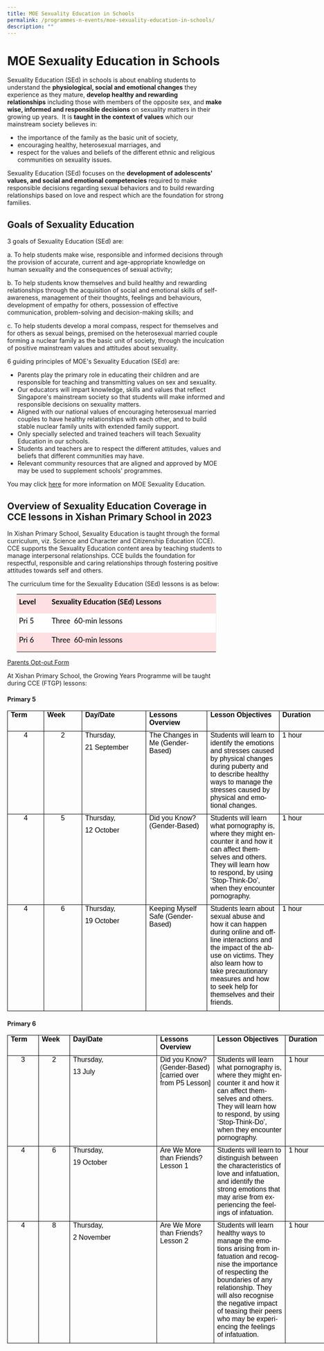 ```yaml
---
title: MOE Sexuality Education in Schools
permalink: /programmes-n-events/moe-sexuality-education-in-schools/
description: ""
---
```

# **MOE Sexuality Education in Schools**
Sexuality Education (SEd) in schools is about enabling students to understand the&nbsp;**physiological, social and emotional changes**&nbsp;they experience as they mature,&nbsp;**develop healthy and rewarding relationships**&nbsp;including those with members of the opposite sex, and&nbsp;**make wise, informed and responsible decisions**&nbsp;on sexuality matters in their growing up years.&nbsp;&nbsp;It is&nbsp;**taught in the context of values**&nbsp;which our mainstream society believes in:

*   the importance of the family as the basic unit of society,&nbsp;
*   encouraging healthy, heterosexual marriages, and&nbsp;
*   respect for the values and beliefs of the different ethnic and religious communities on sexuality issues.&nbsp;

Sexuality Education (SEd) focuses on the&nbsp;**development of adolescents' values, and social and emotional competencies**&nbsp;required to make responsible decisions regarding sexual behaviors and to build rewarding relationships based on love and respect which are the foundation for strong families.

Goals of Sexuality Education
----------------------------
3 goals of Sexuality Education&nbsp;(SEd)&nbsp;are:

a. To help students make wise, responsible and informed decisions through the provision of accurate, current and age-appropriate knowledge on human sexuality and the consequences of sexual activity;

b. To help students know themselves and build healthy and rewarding relationships through the acquisition of social and emotional skills of self-awareness, management of their thoughts, feelings and behaviours, development of empathy for others, possession of effective communication, problem-solving and decision-making skills; and

c. To help students develop a moral compass, respect for themselves and for others as sexual beings, premised on the heterosexual married couple forming a nuclear family as the basic unit of society, through the inculcation of positive mainstream values and attitudes about sexuality.

6 guiding principles of MOE's Sexuality Education (SEd) are:

*   Parents play the primary role in educating their children and are responsible for teaching and transmitting values on sex and sexuality.
*   Our educators will impart knowledge, skills and values that reflect Singapore's mainstream society so that students will make informed and responsible decisions on sexuality matters.
*   Aligned with our national values of encouraging heterosexual married couples to have healthy relationships with each other, and to build stable nuclear family units with extended family support.
*   Only specially selected and trained teachers will teach Sexuality Education in our schools.
*   Students and teachers are to respect the different attitudes, values and beliefs that different communities may have.
*   Relevant community resources that are aligned and approved by MOE may be used to supplement schools' programmes.

You may click&nbsp;[here](https://www.moe.gov.sg/programmes/sexuality-education)&nbsp;for more information on MOE Sexuality Education.

Overview of Sexuality Education Coverage in CCE lessons in Xishan Primary School in 2023
----------------------------------------------------------------------------------------
In Xishan Primary School,&nbsp;Sexuality Education is taught through the formal curriculum, viz. Science and Character and Citizenship Education (CCE). CCE supports the Sexuality Education content area by teaching students to manage interpersonal relationships. CCE builds the foundation for respectful, responsible and caring relationships through fostering positive attitudes towards self and others.

The curriculum time for the Sexuality Education (SEd) lessons is as below:  

<table style="margin: auto; outline: 0px; padding: 0px; clear: both; border: 1px solid rgb(234, 234, 234); border-collapse: collapse; color: rgb(0, 0, 0); font-family: Lato, sans-serif; font-size: 17px; font-style: normal; font-variant-ligatures: normal; font-variant-caps: normal; font-weight: 400; letter-spacing: normal; orphans: 2; text-align: left; text-transform: none; white-space: normal; widows: 2; word-spacing: 0px; -webkit-text-stroke-width: 0px; background-color: rgb(255, 255, 255); text-decoration-thickness: initial; text-decoration-style: initial; text-decoration-color: initial; width: 461.802px;" class="iveo_table ives_tab_1 ive_eobj_center"><tbody style="margin: 0px; outline: 0px; padding: 0px;" class=""><tr style="margin: 0px; outline: 0px; padding: 0px;" class=""><td style="margin: 0px; outline: 0px; padding: 5px; text-align: left; background: rgb(255, 224, 226); color: rgb(0, 0, 0); width: 69px;" class="" width="55"><p style="margin: 0px 0px 10px; outline: 0px; padding: 0px; line-height: 24px !important; color: rgb(0, 0, 0); font-family: Lato, sans-serif; font-size: 17px; font-weight: 400;" class=""><b style="margin: 0px; outline: 0px; padding: 0px;" class=""><span style="margin: 0px; outline: 0px; padding: 0px;" class="">Level</span></b></p></td><td style="margin: 0px; outline: 0px; padding: 5px; text-align: left; background: rgb(255, 224, 226); color: rgb(0, 0, 0); width: 392px;" class="" width="416"><p style="margin: 0px 0px 10px; outline: 0px; padding: 0px; line-height: 24px !important; color: rgb(0, 0, 0); font-family: Lato, sans-serif; font-size: 17px; font-weight: 400;" class=""><b style="margin: 0px; outline: 0px; padding: 0px;" class=""><span style="margin: 0px; outline: 0px; padding: 0px;" class="">Sexuality Education (SEd) Lessons</span></b><b style="margin: 0px; outline: 0px; padding: 0px;" class=""><span style="margin: 0px; outline: 0px; padding: 0px;" class=""></span></b></p></td></tr><tr style="margin: 0px; outline: 0px; padding: 0px;" class=""><td style="margin: 0px; outline: 0px; padding: 5px; text-align: left; background: rgb(255, 255, 255); color: rgb(0, 0, 0);" class="" width="55"><p style="margin: 0px 0px 10px; outline: 0px; padding: 0px; line-height: 24px !important; color: rgb(0, 0, 0); font-family: Lato, sans-serif; font-size: 17px; font-weight: 400;" class=""><span style="margin: 0px; outline: 0px; padding: 0px;" class="">Pri 5</span><span style="margin: 0px; outline: 0px; padding: 0px;" class=""></span></p></td><td style="margin: 0px; outline: 0px; padding: 5px; text-align: left; background: rgb(255, 255, 255); color: rgb(0, 0, 0);" class="" width="416"><p style="margin: 0px 0px 10px; outline: 0px; padding: 0px; line-height: 24px !important; color: rgb(0, 0, 0); font-family: Lato, sans-serif; font-size: 17px; font-weight: 400;" class=""><span style="margin: 0px; outline: 0px; padding: 0px;" class="">Three&nbsp; 60-min lessons</span><b style="margin: 0px; outline: 0px; padding: 0px;" class=""><span style="margin: 0px; outline: 0px; padding: 0px;" class=""></span></b></p></td></tr><tr style="margin: 0px; outline: 0px; padding: 0px;" class=""><td style="margin: 0px; outline: 0px; padding: 5px; text-align: left; background: rgb(255, 224, 226); color: rgb(0, 0, 0);" class="" width="55"><p style="margin: 0px 0px 10px; outline: 0px; padding: 0px; line-height: 24px !important; color: rgb(0, 0, 0); font-family: Lato, sans-serif; font-size: 17px; font-weight: 400;" class=""><span style="margin: 0px; outline: 0px; padding: 0px;" class="">Pri 6</span><span style="margin: 0px; outline: 0px; padding: 0px;" class=""></span></p></td><td style="margin: 0px; outline: 0px; padding: 5px; text-align: left; background: rgb(255, 224, 226); color: rgb(0, 0, 0);" class="" width="416"><p style="margin: 0px 0px 10px; outline: 0px; padding: 0px; line-height: 24px !important; color: rgb(0, 0, 0); font-family: Lato, sans-serif; font-size: 17px; font-weight: 400;" class=""><span style="margin: 0px; outline: 0px; padding: 0px;" class="">Three&nbsp; 60-min lessons</span><span style="margin: 0px; outline: 0px; padding: 0px;" class=""></span></p></td></tr></tbody></table>

[Parents Opt-out Form](/files/Parents%20Opt-out%20Form.pdf)

At Xishan Primary School, the Growing Years Programme will be taught during CCE (FTGP) lessons:

#### **Primary 5**
<table style="margin: 0px; outline: 0px; padding: 0px; border-collapse: collapse; width: 740px; border: none;" width="0" cellpadding="0" cellspacing="0" border="1" class="MsoTableGrid"><tbody style="margin: 0px; outline: 0px; padding: 0px;"><tr style="margin: 0px; outline: 0px; padding: 0px; height: 14.5pt;"><td style="margin: 0px; outline: 0px; padding: 0in 5.4pt; width: 69px; border: 1pt solid windowtext; height: 14.5pt;" valign="top" nowrap="" width="54"><p style="margin: 0px 0px 10px; outline: 0px; padding: 0px; line-height: normal; color: rgb(0, 0, 0); font-family: Lato, sans-serif; font-size: 17px; font-weight: 400;" class="MsoNormal"><b style="margin: 0px; outline: 0px; padding: 0px;"><span style="margin: 0px; outline: 0px; padding: 0px; font-size: 12pt; font-family: Arial, sans-serif;">Term</span></b></p></td><td style="margin: 0px; outline: 0px; padding: 0in 5.4pt; width: 72px; border-top: 1pt solid windowtext; border-right: 1pt solid windowtext; border-bottom: 1pt solid windowtext; border-image: initial; border-left: none; height: 14.5pt;" valign="top" nowrap="" width="56"><p style="margin: 0px 0px 10px; outline: 0px; padding: 0px; line-height: normal; color: rgb(0, 0, 0); font-family: Lato, sans-serif; font-size: 17px; font-weight: 400;" class="MsoNormal"><b style="margin: 0px; outline: 0px; padding: 0px;"><span style="margin: 0px; outline: 0px; padding: 0px; font-size: 12pt; font-family: Arial, sans-serif;">Week</span></b></p></td><td style="margin: 0px; outline: 0px; padding: 0in 5.4pt; width: 133px; border-top: 1pt solid windowtext; border-right: 1pt solid windowtext; border-bottom: 1pt solid windowtext; border-image: initial; border-left: none; height: 14.5pt;" valign="top" nowrap="" width="117"><p style="margin: 0px 0px 10px; outline: 0px; padding: 0px; line-height: normal; color: rgb(0, 0, 0); font-family: Lato, sans-serif; font-size: 17px; font-weight: 400;" class="MsoNormal"><b style="margin: 0px; outline: 0px; padding: 0px;"><span style="margin: 0px; outline: 0px; padding: 0px; font-size: 12pt; font-family: Arial, sans-serif;">Day/Date</span></b></p></td><td style="margin: 0px; outline: 0px; padding: 0in 5.4pt; width: 166px; border-top: 1pt solid windowtext; border-right: 1pt solid windowtext; border-bottom: 1pt solid windowtext; border-image: initial; border-left: none; height: 14.5pt;" valign="top" width="150"><p style="margin: 0px 0px 10px; outline: 0px; padding: 0px; line-height: normal; color: rgb(0, 0, 0); font-family: Lato, sans-serif; font-size: 17px; font-weight: 400;" class="MsoNormal"><b style="margin: 0px; outline: 0px; padding: 0px;"><span style="margin: 0px; outline: 0px; padding: 0px; font-size: 12pt; font-family: Arial, sans-serif;">Lessons Overview</span></b></p></td><td style="margin: 0px; outline: 0px; padding: 0in 5.4pt; width: 202px; border-top: 1pt solid windowtext; border-right: 1pt solid windowtext; border-bottom: 1pt solid windowtext; border-image: initial; border-left: none; height: 14.5pt;" valign="top" width="185"><p style="margin: 0px 0px 10px; outline: 0px; padding: 0px; line-height: normal; color: rgb(0, 0, 0); font-family: Lato, sans-serif; font-size: 17px; font-weight: 400;" class="MsoNormal"><b style="margin: 0px; outline: 0px; padding: 0px;"><span style="margin: 0px; outline: 0px; padding: 0px; font-size: 12pt; font-family: Arial, sans-serif;">Lesson Objectives</span></b></p></td><td style="margin: 0px; outline: 0px; padding: 0in 5.4pt; width: 96px; border-top: 1pt solid windowtext; border-right: 1pt solid windowtext; border-bottom: 1pt solid windowtext; border-image: initial; border-left: none; height: 14.5pt;" valign="top" nowrap="" width="80"><p style="margin: 0px 0px 10px; outline: 0px; padding: 0px; line-height: normal; color: rgb(0, 0, 0); font-family: Lato, sans-serif; font-size: 17px; font-weight: 400;" class="MsoNormal"><b style="margin: 0px; outline: 0px; padding: 0px;"><span style="margin: 0px; outline: 0px; padding: 0px; font-size: 12pt; font-family: Arial, sans-serif;">Duration</span></b></p></td></tr><tr style="margin: 0px; outline: 0px; padding: 0px; height: 14.5pt;"><td style="margin: 0px; outline: 0px; padding: 0in 5.4pt; width: 40.15pt; border-right: 1pt solid windowtext; border-bottom: 1pt solid windowtext; border-left: 1pt solid windowtext; border-image: initial; border-top: none; height: 14.5pt;" valign="top" nowrap="" width="54"><p style="margin: 0px 0px 10px; outline: 0px; padding: 0px; line-height: normal; color: rgb(0, 0, 0); font-family: Lato, sans-serif; font-size: 17px; font-weight: 400; text-align: center;" align="center" class="MsoNormal"><span style="margin: 0px; outline: 0px; padding: 0px; font-size: 12pt; font-family: Arial, sans-serif;">4</span></p></td><td style="margin: 0px; outline: 0px; padding: 0in 5.4pt; width: 42.15pt; border-top: none; border-left: none; border-bottom: 1pt solid windowtext; border-right: 1pt solid windowtext; height: 14.5pt;" valign="top" nowrap="" width="56"><p style="margin: 0px 0px 10px; outline: 0px; padding: 0px; line-height: normal; color: rgb(0, 0, 0); font-family: Lato, sans-serif; font-size: 17px; font-weight: 400; text-align: center;" align="center" class="MsoNormal"><span style="margin: 0px; outline: 0px; padding: 0px; font-size: 12pt; font-family: Arial, sans-serif;">2</span></p></td><td style="margin: 0px; outline: 0px; padding: 0in 5.4pt; width: 87.55pt; border-top: none; border-left: none; border-bottom: 1pt solid windowtext; border-right: 1pt solid windowtext; height: 14.5pt;" valign="top" nowrap="" width="117"><p style="margin: 0px 0px 10px; outline: 0px; padding: 0px; line-height: normal; color: rgb(0, 0, 0); font-family: Lato, sans-serif; font-size: 17px; font-weight: 400;" class="MsoNormal"><span style="margin: 0px; outline: 0px; padding: 0px; font-size: 12pt; font-family: Arial, sans-serif;">Thursday,</span></p><p style="margin: 0px 0px 10px; outline: 0px; padding: 0px; line-height: normal; color: rgb(0, 0, 0); font-family: Lato, sans-serif; font-size: 17px; font-weight: 400;" class="MsoNormal"><span style="margin: 0px; outline: 0px; padding: 0px; font-size: 12pt; font-family: Arial, sans-serif;">21 September</span></p></td><td style="margin: 0px; outline: 0px; padding: 0in 5.4pt; width: 112.65pt; border-top: none; border-left: none; border-bottom: 1pt solid windowtext; border-right: 1pt solid windowtext; height: 14.5pt;" valign="top" width="150"><p style="margin: 0px 0px 0.0001pt; outline: 0px; padding: 0px; line-height: normal; color: rgb(0, 0, 0); font-family: Lato, sans-serif; font-size: 17px; font-weight: 400;" class="MsoNormal"><span style="margin: 0px; outline: 0px; padding: 0px; font-size: 12pt; font-family: Arial, sans-serif;">The Changes in Me (Gender-Based)</span></p></td><td style="margin: 0px; outline: 0px; padding: 0in 5.4pt; width: 139.05pt; border-top: none; border-left: none; border-bottom: 1pt solid windowtext; border-right: 1pt solid windowtext; height: 14.5pt;" valign="top" width="185"><p style="margin: 0px 0px 10px; outline: 0px; padding: 0px; line-height: normal; color: rgb(0, 0, 0); font-family: Lato, sans-serif; font-size: 17px; font-weight: 400;" class="MsoNormal"><span style="margin: 0px; outline: 0px; padding: 0px; font-size: 12pt; font-family: Arial, sans-serif;" lang="EN-SG">Students will learn to identify the emotions and stresses caused by physical changes during puberty and to describe healthy ways to manage the stresses caused by physical and emotional changes.</span></p></td><td style="margin: 0px; outline: 0px; padding: 0in 5.4pt; width: 60.15pt; border-top: none; border-left: none; border-bottom: 1pt solid windowtext; border-right: 1pt solid windowtext; height: 14.5pt;" valign="top" nowrap="" width="80"><p style="margin: 0px 0px 10px; outline: 0px; padding: 0px; line-height: normal; color: rgb(0, 0, 0); font-family: Lato, sans-serif; font-size: 17px; font-weight: 400;" class="MsoNormal"><span style="margin: 0px; outline: 0px; padding: 0px; font-size: 12pt; font-family: Arial, sans-serif;">1 hour</span></p></td></tr><tr style="margin: 0px; outline: 0px; padding: 0px; height: 18.05pt;"><td style="margin: 0px; outline: 0px; padding: 0in 5.4pt; width: 40.15pt; border-right: 1pt solid windowtext; border-bottom: 1pt solid windowtext; border-left: 1pt solid windowtext; border-image: initial; border-top: none; height: 18.05pt;" valign="top" nowrap="" width="54"><p style="margin: 0px 0px 10px; outline: 0px; padding: 0px; line-height: normal; color: rgb(0, 0, 0); font-family: Lato, sans-serif; font-size: 17px; font-weight: 400; text-align: center;" align="center" class="MsoNormal"><span style="margin: 0px; outline: 0px; padding: 0px; font-size: 12pt; font-family: Arial, sans-serif;">4</span></p></td><td style="margin: 0px; outline: 0px; padding: 0in 5.4pt; width: 42.15pt; border-top: none; border-left: none; border-bottom: 1pt solid windowtext; border-right: 1pt solid windowtext; height: 18.05pt;" valign="top" nowrap="" width="56"><p style="margin: 0px 0px 10px; outline: 0px; padding: 0px; line-height: normal; color: rgb(0, 0, 0); font-family: Lato, sans-serif; font-size: 17px; font-weight: 400; text-align: center;" align="center" class="MsoNormal"><span style="margin: 0px; outline: 0px; padding: 0px; font-size: 12pt; font-family: Arial, sans-serif;">5</span></p></td><td style="margin: 0px; outline: 0px; padding: 0in 5.4pt; width: 87.55pt; border-top: none; border-left: none; border-bottom: 1pt solid windowtext; border-right: 1pt solid windowtext; height: 18.05pt;" valign="top" nowrap="" width="117"><p style="margin: 0px 0px 10px; outline: 0px; padding: 0px; line-height: normal; color: rgb(0, 0, 0); font-family: Lato, sans-serif; font-size: 17px; font-weight: 400;" class="MsoNormal"><span style="margin: 0px; outline: 0px; padding: 0px; font-size: 12pt; font-family: Arial, sans-serif;">Thursday,</span></p><p style="margin: 0px 0px 10px; outline: 0px; padding: 0px; line-height: normal; color: rgb(0, 0, 0); font-family: Lato, sans-serif; font-size: 17px; font-weight: 400;" class="MsoNormal"><span style="margin: 0px; outline: 0px; padding: 0px; font-size: 12pt; font-family: Arial, sans-serif;">12 October</span></p></td><td style="margin: 0px; outline: 0px; padding: 0in 5.4pt; width: 112.65pt; border-top: none; border-left: none; border-bottom: 1pt solid windowtext; border-right: 1pt solid windowtext; height: 18.05pt;" valign="top" width="150"><p style="margin: 0px 0px 0.0001pt; outline: 0px; padding: 0px; line-height: normal; color: rgb(0, 0, 0); font-family: Lato, sans-serif; font-size: 17px; font-weight: 400;" class="MsoNormal"><span style="margin: 0px; outline: 0px; padding: 0px; font-size: 12pt; font-family: Arial, sans-serif;">Did you Know? (Gender-Based)</span></p></td><td style="margin: 0px; outline: 0px; padding: 0in 5.4pt; width: 139.05pt; border-top: none; border-left: none; border-bottom: 1pt solid windowtext; border-right: 1pt solid windowtext; height: 18.05pt;" valign="top" width="185"><p style="margin: 0px 0px 10px; outline: 0px; padding: 0px; line-height: normal; color: rgb(0, 0, 0); font-family: Lato, sans-serif; font-size: 17px; font-weight: 400;" class="MsoNormal"><span style="margin: 0px; outline: 0px; padding: 0px; font-size: 12pt; font-family: Arial, sans-serif;" lang="EN-SG">Students will learn what pornography is, where they might encounter it and how it can affect themselves and others. They will learn how to respond, by using ‘Stop-Think-Do’, when they encounter pornography.</span></p></td><td style="margin: 0px; outline: 0px; padding: 0in 5.4pt; width: 60.15pt; border-top: none; border-left: none; border-bottom: 1pt solid windowtext; border-right: 1pt solid windowtext; height: 18.05pt;" valign="top" nowrap="" width="80"><p style="margin: 0px 0px 10px; outline: 0px; padding: 0px; line-height: normal; color: rgb(0, 0, 0); font-family: Lato, sans-serif; font-size: 17px; font-weight: 400;" class="MsoNormal"><span style="margin: 0px; outline: 0px; padding: 0px; font-size: 12pt; font-family: Arial, sans-serif;">1 hour</span></p></td></tr><tr style="margin: 0px; outline: 0px; padding: 0px; height: 14.5pt;"><td style="margin: 0px; outline: 0px; padding: 0in 5.4pt; width: 40.15pt; border-right: 1pt solid windowtext; border-bottom: 1pt solid windowtext; border-left: 1pt solid windowtext; border-image: initial; border-top: none; height: 14.5pt;" valign="top" nowrap="" width="54"><p style="margin: 0px 0px 10px; outline: 0px; padding: 0px; line-height: normal; color: rgb(0, 0, 0); font-family: Lato, sans-serif; font-size: 17px; font-weight: 400; text-align: center;" align="center" class="MsoNormal"><span style="margin: 0px; outline: 0px; padding: 0px; font-size: 12pt; font-family: Arial, sans-serif;">4</span></p></td><td style="margin: 0px; outline: 0px; padding: 0in 5.4pt; width: 42.15pt; border-top: none; border-left: none; border-bottom: 1pt solid windowtext; border-right: 1pt solid windowtext; height: 14.5pt;" valign="top" nowrap="" width="56"><p style="margin: 0px 0px 10px; outline: 0px; padding: 0px; line-height: normal; color: rgb(0, 0, 0); font-family: Lato, sans-serif; font-size: 17px; font-weight: 400; text-align: center;" align="center" class="MsoNormal"><span style="margin: 0px; outline: 0px; padding: 0px; font-size: 12pt; font-family: Arial, sans-serif;">6</span></p></td><td style="margin: 0px; outline: 0px; padding: 0in 5.4pt; width: 87.55pt; border-top: none; border-left: none; border-bottom: 1pt solid windowtext; border-right: 1pt solid windowtext; height: 14.5pt;" valign="top" nowrap="" width="117"><p style="margin: 0px 0px 10px; outline: 0px; padding: 0px; line-height: normal; color: rgb(0, 0, 0); font-family: Lato, sans-serif; font-size: 17px; font-weight: 400;" class="MsoNormal"><span style="margin: 0px; outline: 0px; padding: 0px; font-size: 12pt; font-family: Arial, sans-serif;">Thursday,</span></p><p style="margin: 0px 0px 10px; outline: 0px; padding: 0px; line-height: normal; color: rgb(0, 0, 0); font-family: Lato, sans-serif; font-size: 17px; font-weight: 400;" class="MsoNormal"><span style="margin: 0px; outline: 0px; padding: 0px; font-size: 12pt; font-family: Arial, sans-serif;">19 October</span></p></td><td style="margin: 0px; outline: 0px; padding: 0in 5.4pt; width: 112.65pt; border-top: none; border-left: none; border-bottom: 1pt solid windowtext; border-right: 1pt solid windowtext; height: 14.5pt;" valign="top" width="150"><p style="margin: 0px 0px 0.0001pt; outline: 0px; padding: 0px; line-height: normal; color: rgb(0, 0, 0); font-family: Lato, sans-serif; font-size: 17px; font-weight: 400;" class="MsoNormal"><span style="margin: 0px; outline: 0px; padding: 0px; font-size: 12pt; font-family: Arial, sans-serif;">Keeping Myself Safe (Gender-Based)</span></p></td><td style="margin: 0px; outline: 0px; padding: 0in 5.4pt; width: 139.05pt; border-top: none; border-left: none; border-bottom: 1pt solid windowtext; border-right: 1pt solid windowtext; height: 14.5pt;" valign="top" width="185"><p style="margin: 0px 0px 10px; outline: 0px; padding: 0px; line-height: normal; color: rgb(0, 0, 0); font-family: Lato, sans-serif; font-size: 17px; font-weight: 400;" class="MsoNormal"><span style="margin: 0px; outline: 0px; padding: 0px; font-size: 12pt; font-family: Arial, sans-serif;" lang="EN-SG">Students learn about sexual abuse and how it can happen during online and offline interactions and the impact of the abuse on victims. They also learn how to take precautionary measures and how to seek help for themselves and their friends.&nbsp;</span></p></td><td style="margin: 0px; outline: 0px; padding: 0in 5.4pt; width: 60.15pt; border-top: none; border-left: none; border-bottom: 1pt solid windowtext; border-right: 1pt solid windowtext; height: 14.5pt;" valign="top" nowrap="" width="80"><p style="margin: 0px 0px 10px; outline: 0px; padding: 0px; line-height: normal; color: rgb(0, 0, 0); font-family: Lato, sans-serif; font-size: 17px; font-weight: 400;" class="MsoNormal"><span style="margin: 0px; outline: 0px; padding: 0px; font-size: 12pt; font-family: Arial, sans-serif;">1 hour</span></p></td></tr></tbody></table>

#### **Primary 6**

<table style="margin: 0px; outline: 0px; padding: 0px; border-collapse: collapse; border: none; width: 734.677px;" width="0" cellpadding="0" cellspacing="0" border="1" class="MsoTableGrid"><tbody style="margin: 0px; outline: 0px; padding: 0px;"><tr style="margin: 0px; outline: 0px; padding: 0px; height: 14.5pt;"><td style="margin: 0px; outline: 0px; padding: 0in 5.4pt; width: 42.3pt; border: 1pt solid windowtext; height: 14.5pt;" valign="top" nowrap="" width="56"><p style="margin: 0px 0px 10px; outline: 0px; padding: 0px; line-height: normal; color: rgb(0, 0, 0); font-family: Lato, sans-serif; font-size: 17px; font-weight: 400;" class="MsoNormal"><b style="margin: 0px; outline: 0px; padding: 0px;"><span style="margin: 0px; outline: 0px; padding: 0px; font-size: 12pt; font-family: Arial, sans-serif;">Term</span></b></p></td><td style="margin: 0px; outline: 0px; padding: 0in 5.4pt; width: 42.5pt; border-top: 1pt solid windowtext; border-right: 1pt solid windowtext; border-bottom: 1pt solid windowtext; border-image: initial; border-left: none; height: 14.5pt;" valign="top" nowrap="" width="57"><p style="margin: 0px 0px 10px; outline: 0px; padding: 0px; line-height: normal; color: rgb(0, 0, 0); font-family: Lato, sans-serif; font-size: 17px; font-weight: 400;" class="MsoNormal"><b style="margin: 0px; outline: 0px; padding: 0px;"><span style="margin: 0px; outline: 0px; padding: 0px; font-size: 12pt; font-family: Arial, sans-serif;">Week</span></b></p></td><td style="margin: 0px; outline: 0px; padding: 0in 5.4pt; width: 186px; border-top: 1pt solid windowtext; border-right: 1pt solid windowtext; border-bottom: 1pt solid windowtext; border-image: initial; border-left: none; height: 14.5pt;" valign="top" nowrap="" width="170"><p style="margin: 0px 0px 10px; outline: 0px; padding: 0px; line-height: normal; color: rgb(0, 0, 0); font-family: Lato, sans-serif; font-size: 17px; font-weight: 400;" class="MsoNormal"><b style="margin: 0px; outline: 0px; padding: 0px;"><span style="margin: 0px; outline: 0px; padding: 0px; font-size: 12pt; font-family: Arial, sans-serif;">Day/Date</span></b></p></td><td style="margin: 0px; outline: 0px; padding: 0in 5.4pt; width: 157px; border-top: 1pt solid windowtext; border-right: 1pt solid windowtext; border-bottom: 1pt solid windowtext; border-image: initial; border-left: none; height: 14.5pt;" valign="top" width="94"><p style="margin: 0px 0px 10px; outline: 0px; padding: 0px; line-height: normal; color: rgb(0, 0, 0); font-family: Lato, sans-serif; font-size: 17px; font-weight: 400;" class="MsoNormal"><b style="margin: 0px; outline: 0px; padding: 0px;"><span style="margin: 0px; outline: 0px; padding: 0px; font-size: 12pt; font-family: Arial, sans-serif;">Lessons Overview</span></b></p></td><td style="margin: 0px; outline: 0px; padding: 0in 5.4pt; width: 211px; border-top: 1pt solid windowtext; border-right: 1pt solid windowtext; border-bottom: 1pt solid windowtext; border-image: initial; border-left: none; height: 14.5pt;" valign="top" width="189"><p style="margin: 0px 0px 10px; outline: 0px; padding: 0px; line-height: normal; color: rgb(0, 0, 0); font-family: Lato, sans-serif; font-size: 17px; font-weight: 400;" class="MsoNormal"><b style="margin: 0px; outline: 0px; padding: 0px;"><span style="margin: 0px; outline: 0px; padding: 0px; font-size: 12pt; font-family: Arial, sans-serif;">Lesson Objectives</span></b></p></td><td style="margin: 0px; outline: 0px; padding: 0in 5.4pt; width: 63.8pt; border-top: 1pt solid windowtext; border-right: 1pt solid windowtext; border-bottom: 1pt solid windowtext; border-image: initial; border-left: none; height: 14.5pt;" valign="top" width="85"><p style="margin: 0px 0px 10px; outline: 0px; padding: 0px; line-height: normal; color: rgb(0, 0, 0); font-family: Lato, sans-serif; font-size: 17px; font-weight: 400;" class="MsoNormal"><b style="margin: 0px; outline: 0px; padding: 0px;"><span style="margin: 0px; outline: 0px; padding: 0px; font-size: 12pt; font-family: Arial, sans-serif;">Duration</span></b></p></td></tr><tr style="margin: 0px; outline: 0px; padding: 0px; height: 14.5pt;"><td style="margin: 0px; outline: 0px; padding: 0in 5.4pt; width: 42.3pt; border-right: 1pt solid windowtext; border-bottom: 1pt solid windowtext; border-left: 1pt solid windowtext; border-image: initial; border-top: none; height: 14.5pt;" valign="top" nowrap="" width="56"><p style="margin: 0px 0px 10px; outline: 0px; padding: 0px; line-height: normal; color: rgb(0, 0, 0); font-family: Lato, sans-serif; font-size: 17px; font-weight: 400; text-align: center;" align="center" class="MsoNormal"><span style="margin: 0px; outline: 0px; padding: 0px; font-size: 12pt; font-family: Arial, sans-serif;">3</span></p></td><td style="margin: 0px; outline: 0px; padding: 0in 5.4pt; width: 42.5pt; border-top: none; border-left: none; border-bottom: 1pt solid windowtext; border-right: 1pt solid windowtext; height: 14.5pt;" valign="top" nowrap="" width="57"><p style="margin: 0px 0px 10px; outline: 0px; padding: 0px; line-height: normal; color: rgb(0, 0, 0); font-family: Lato, sans-serif; font-size: 17px; font-weight: 400; text-align: center;" align="center" class="MsoNormal"><span style="margin: 0px; outline: 0px; padding: 0px; font-size: 12pt; font-family: Arial, sans-serif;">2</span></p></td><td style="margin: 0px; outline: 0px; padding: 0in 5.4pt; width: 127.6pt; border-top: none; border-left: none; border-bottom: 1pt solid windowtext; border-right: 1pt solid windowtext; height: 14.5pt;" valign="top" nowrap="" width="170"><p style="margin: 0px 0px 10px; outline: 0px; padding: 0px; line-height: normal; color: rgb(0, 0, 0); font-family: Lato, sans-serif; font-size: 17px; font-weight: 400;" class="MsoNormal"><span style="margin: 0px; outline: 0px; padding: 0px; font-size: 12pt; font-family: Arial, sans-serif;">Thursday,</span></p><p style="margin: 0px 0px 10px; outline: 0px; padding: 0px; line-height: normal; color: rgb(0, 0, 0); font-family: Lato, sans-serif; font-size: 17px; font-weight: 400;" class="MsoNormal"><span style="margin: 0px; outline: 0px; padding: 0px; font-size: 12pt; font-family: Arial, sans-serif;">13 July</span></p></td><td style="margin: 0px; outline: 0px; padding: 0in 5.4pt; width: 70.85pt; border-top: none; border-left: none; border-bottom: 1pt solid windowtext; border-right: 1pt solid windowtext; height: 14.5pt;" valign="top" width="94"><p style="margin: 0px 0px 0.0001pt; outline: 0px; padding: 0px; line-height: normal; color: rgb(0, 0, 0); font-family: Lato, sans-serif; font-size: 17px; font-weight: 400;" class="MsoNormal"><span style="margin: 0px; outline: 0px; padding: 0px; font-size: 12pt; font-family: Arial, sans-serif;">Did you Know? (Gender-Based)</span></p><p style="margin: 0px 0px 0.0001pt; outline: 0px; padding: 0px; line-height: normal; color: rgb(0, 0, 0); font-family: Lato, sans-serif; font-size: 17px; font-weight: 400;" class="MsoNormal"><span style="margin: 0px; outline: 0px; padding: 0px; font-size: 12pt; font-family: Arial, sans-serif;">[carried over from P5 Lesson]</span></p></td><td style="margin: 0px; outline: 0px; padding: 0in 5.4pt; width: 141.75pt; border-top: none; border-left: none; border-bottom: 1pt solid windowtext; border-right: 1pt solid windowtext; height: 14.5pt;" valign="top" width="189"><p style="margin: 0px 0px 10px; outline: 0px; padding: 0px; line-height: normal; color: rgb(0, 0, 0); font-family: Lato, sans-serif; font-size: 17px; font-weight: 400;" class="MsoNormal"><span style="margin: 0px; outline: 0px; padding: 0px; font-size: 12pt; font-family: Arial, sans-serif;" lang="EN-SG">Students will learn what pornography is, where they might encounter it and how it can affect themselves and others. They will learn how to respond, by using ‘Stop-Think-Do’, when they encounter pornography.</span></p></td><td style="margin: 0px; outline: 0px; padding: 0in 5.4pt; width: 63.8pt; border-top: none; border-left: none; border-bottom: 1pt solid windowtext; border-right: 1pt solid windowtext; height: 14.5pt;" valign="top" width="85"><p style="margin: 0px 0px 10px; outline: 0px; padding: 0px; line-height: normal; color: rgb(0, 0, 0); font-family: Lato, sans-serif; font-size: 17px; font-weight: 400;" class="MsoNormal"><span style="margin: 0px; outline: 0px; padding: 0px; font-size: 12pt; font-family: Arial, sans-serif;">1 hour</span></p></td></tr><tr style="margin: 0px; outline: 0px; padding: 0px; height: 14.5pt;"><td style="margin: 0px; outline: 0px; padding: 0in 5.4pt; width: 42.3pt; border-right: 1pt solid windowtext; border-bottom: 1pt solid windowtext; border-left: 1pt solid windowtext; border-image: initial; border-top: none; height: 14.5pt;" valign="top" nowrap="" width="56"><p style="margin: 0px 0px 10px; outline: 0px; padding: 0px; line-height: normal; color: rgb(0, 0, 0); font-family: Lato, sans-serif; font-size: 17px; font-weight: 400; text-align: center;" align="center" class="MsoNormal"><span style="margin: 0px; outline: 0px; padding: 0px; font-size: 12pt; font-family: Arial, sans-serif;">4</span></p></td><td style="margin: 0px; outline: 0px; padding: 0in 5.4pt; width: 42.5pt; border-top: none; border-left: none; border-bottom: 1pt solid windowtext; border-right: 1pt solid windowtext; height: 14.5pt;" valign="top" nowrap="" width="57"><p style="margin: 0px 0px 10px; outline: 0px; padding: 0px; line-height: normal; color: rgb(0, 0, 0); font-family: Lato, sans-serif; font-size: 17px; font-weight: 400; text-align: center;" align="center" class="MsoNormal"><span style="margin: 0px; outline: 0px; padding: 0px; font-size: 12pt; font-family: Arial, sans-serif;">6</span></p></td><td style="margin: 0px; outline: 0px; padding: 0in 5.4pt; width: 127.6pt; border-top: none; border-left: none; border-bottom: 1pt solid windowtext; border-right: 1pt solid windowtext; height: 14.5pt;" valign="top" nowrap="" width="170"><p style="margin: 0px 0px 10px; outline: 0px; padding: 0px; line-height: normal; color: rgb(0, 0, 0); font-family: Lato, sans-serif; font-size: 17px; font-weight: 400;" class="MsoNormal"><span style="margin: 0px; outline: 0px; padding: 0px; font-size: 12pt; font-family: Arial, sans-serif;">Thursday,</span></p><p style="margin: 0px 0px 10px; outline: 0px; padding: 0px; line-height: normal; color: rgb(0, 0, 0); font-family: Lato, sans-serif; font-size: 17px; font-weight: 400;" class="MsoNormal"><span style="margin: 0px; outline: 0px; padding: 0px; font-size: 12pt; font-family: Arial, sans-serif;">19 October</span></p></td><td style="margin: 0px; outline: 0px; padding: 0in 5.4pt; width: 70.85pt; border-top: none; border-left: none; border-bottom: 1pt solid windowtext; border-right: 1pt solid windowtext; height: 14.5pt;" valign="top" width="94"><p style="margin: 0px 0px 0.0001pt; outline: 0px; padding: 0px; line-height: normal; color: rgb(0, 0, 0); font-family: Lato, sans-serif; font-size: 17px; font-weight: 400;" class="MsoNormal"><span style="margin: 0px; outline: 0px; padding: 0px; font-size: 12pt; font-family: Arial, sans-serif;">Are We More than Friends? Lesson 1</span></p><p style="margin: 0px 0px 0.0001pt; outline: 0px; padding: 0px; line-height: normal; color: rgb(0, 0, 0); font-family: Lato, sans-serif; font-size: 17px; font-weight: 400;" class="MsoNormal"><span style="margin: 0px; outline: 0px; padding: 0px; font-size: 12pt; font-family: Arial, sans-serif;">&nbsp;</span></p></td><td style="margin: 0px; outline: 0px; padding: 0in 5.4pt; width: 141.75pt; border-top: none; border-left: none; border-bottom: 1pt solid windowtext; border-right: 1pt solid windowtext; height: 14.5pt;" valign="top" width="189"><p style="margin: 0px 0px 10px; outline: 0px; padding: 0px; line-height: normal; color: rgb(0, 0, 0); font-family: Lato, sans-serif; font-size: 17px; font-weight: 400;" class="MsoNormal"><span style="margin: 0px; outline: 0px; padding: 0px; font-size: 12pt; font-family: Arial, sans-serif;" lang="EN-SG">Students will learn to distinguish between the characteristics of love and infatuation, and identify the strong emotions that may arise from experiencing the feelings of infatuation.</span></p></td><td style="margin: 0px; outline: 0px; padding: 0in 5.4pt; width: 63.8pt; border-top: none; border-left: none; border-bottom: 1pt solid windowtext; border-right: 1pt solid windowtext; height: 14.5pt;" valign="top" width="85"><p style="margin: 0px 0px 10px; outline: 0px; padding: 0px; line-height: normal; color: rgb(0, 0, 0); font-family: Lato, sans-serif; font-size: 17px; font-weight: 400;" class="MsoNormal"><span style="margin: 0px; outline: 0px; padding: 0px; font-size: 12pt; font-family: Arial, sans-serif;">1 hour</span></p></td></tr><tr style="margin: 0px; outline: 0px; padding: 0px; height: 14.5pt;"><td style="margin: 0px; outline: 0px; padding: 0in 5.4pt; width: 42.3pt; border-right: 1pt solid windowtext; border-bottom: 1pt solid windowtext; border-left: 1pt solid windowtext; border-image: initial; border-top: none; height: 14.5pt;" valign="top" nowrap="" width="56"><p style="margin: 0px 0px 10px; outline: 0px; padding: 0px; line-height: normal; color: rgb(0, 0, 0); font-family: Lato, sans-serif; font-size: 17px; font-weight: 400; text-align: center;" align="center" class="MsoNormal"><span style="margin: 0px; outline: 0px; padding: 0px; font-size: 12pt; font-family: Arial, sans-serif;">4</span></p></td><td style="margin: 0px; outline: 0px; padding: 0in 5.4pt; width: 42.5pt; border-top: none; border-left: none; border-bottom: 1pt solid windowtext; border-right: 1pt solid windowtext; height: 14.5pt;" valign="top" nowrap="" width="57"><p style="margin: 0px 0px 10px; outline: 0px; padding: 0px; line-height: normal; color: rgb(0, 0, 0); font-family: Lato, sans-serif; font-size: 17px; font-weight: 400; text-align: center;" align="center" class="MsoNormal"><span style="margin: 0px; outline: 0px; padding: 0px; font-size: 12pt; font-family: Arial, sans-serif;">8</span></p></td><td style="margin: 0px; outline: 0px; padding: 0in 5.4pt; width: 127.6pt; border-top: none; border-left: none; border-bottom: 1pt solid windowtext; border-right: 1pt solid windowtext; height: 14.5pt;" valign="top" nowrap="" width="170"><p style="margin: 0px 0px 10px; outline: 0px; padding: 0px; line-height: normal; color: rgb(0, 0, 0); font-family: Lato, sans-serif; font-size: 17px; font-weight: 400;" class="MsoNormal"><span style="margin: 0px; outline: 0px; padding: 0px; font-size: 12pt; font-family: Arial, sans-serif;">Thursday,</span></p><p style="margin: 0px 0px 10px; outline: 0px; padding: 0px; line-height: normal; color: rgb(0, 0, 0); font-family: Lato, sans-serif; font-size: 17px; font-weight: 400;" class="MsoNormal"><span style="margin: 0px; outline: 0px; padding: 0px; font-size: 12pt; font-family: Arial, sans-serif;">2 November</span></p></td><td style="margin: 0px; outline: 0px; padding: 0in 5.4pt; width: 70.85pt; border-top: none; border-left: none; border-bottom: 1pt solid windowtext; border-right: 1pt solid windowtext; height: 14.5pt;" valign="top" width="94"><p style="margin: 0px 0px 0.0001pt; outline: 0px; padding: 0px; line-height: normal; color: rgb(0, 0, 0); font-family: Lato, sans-serif; font-size: 17px; font-weight: 400;" class="MsoNormal"><span style="margin: 0px; outline: 0px; padding: 0px; font-size: 12pt; font-family: Arial, sans-serif;">Are We More than Friends? Lesson 2</span></p></td><td style="margin: 0px; outline: 0px; padding: 0in 5.4pt; width: 141.75pt; border-top: none; border-left: none; border-bottom: 1pt solid windowtext; border-right: 1pt solid windowtext; height: 14.5pt;" valign="top" width="189"><p style="margin: 0px 0px 10px; outline: 0px; padding: 0px; line-height: normal; color: rgb(0, 0, 0); font-family: Lato, sans-serif; font-size: 17px; font-weight: 400;" class="MsoNormal"><span style="margin: 0px; outline: 0px; padding: 0px; font-size: 12pt; font-family: Arial, sans-serif;" lang="EN-SG">Students will learn healthy ways to manage the emotions arising from infatuation and recognise the importance of respecting the boundaries of any relationship. They will also recognise the negative impact of teasing their peers who may be experiencing the feelings of infatuation.</span><span style="margin: 0px; outline: 0px; padding: 0px; font-size: 12pt; font-family: Arial, sans-serif;"></span></p></td><td style="margin: 0px; outline: 0px; padding: 0in 5.4pt; width: 63.8pt; border-top: none; border-left: none; border-bottom: 1pt solid windowtext; border-right: 1pt solid windowtext; height: 14.5pt;" valign="top" width="85"><p style="margin: 0px 0px 10px; outline: 0px; padding: 0px; line-height: normal; color: rgb(0, 0, 0); font-family: Lato, sans-serif; font-size: 17px; font-weight: 400;" class="MsoNormal"><span style="margin: 0px; outline: 0px; padding: 0px; font-size: 12pt; font-family: Arial, sans-serif;">1 hour</span></p></td></tr></tbody></table>
